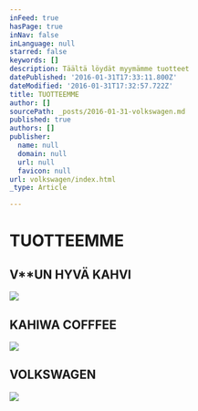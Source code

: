 ```yaml
---
inFeed: true
hasPage: true
inNav: false
inLanguage: null
starred: false
keywords: []
description: Täältä löydät myymämme tuotteet
datePublished: '2016-01-31T17:33:11.800Z'
dateModified: '2016-01-31T17:32:57.722Z'
title: TUOTTEEMME
author: []
sourcePath: _posts/2016-01-31-volkswagen.md
published: true
authors: []
publisher:
  name: null
  domain: null
  url: null
  favicon: null
url: volkswagen/index.html
_type: Article

---
```

# TUOTTEEMME

## V\*\*UN HYVÄ KAHVI
![](https://the-grid-user-content.s3-us-west-2.amazonaws.com/3c15265f-5738-4b95-8978-bd0c8baaf162.JPG)

## KAHIWA COFFFEE
![](https://the-grid-user-content.s3-us-west-2.amazonaws.com/a0ed52e2-3016-4ae2-9150-562671144442.JPG)

## VOLKSWAGEN
![](https://the-grid-user-content.s3-us-west-2.amazonaws.com/256c34f6-f792-436d-8347-983488ebc8d3.JPG)